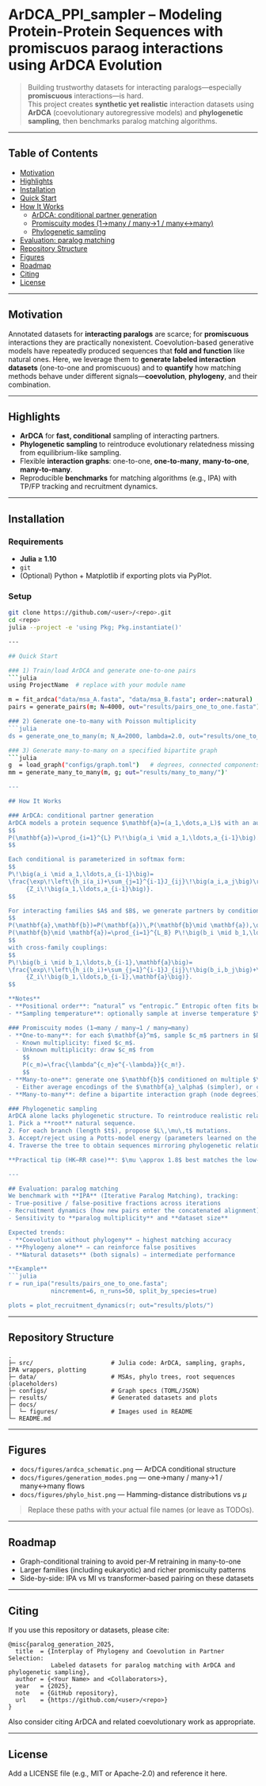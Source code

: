 # ArDCA_PPI_sampler – Modeling Protein-Protein Sequences with promiscuos paraog interactions using ArDCA Evolution

> Building trustworthy datasets for interacting paralogs—especially **promiscuous** interactions—is hard.  
> This project creates **synthetic yet realistic** interaction datasets using **ArDCA** (coevolutionary autoregressive models) and **phylogenetic sampling**, then benchmarks paralog matching algorithms.

---

## Table of Contents
- [Motivation](#motivation)
- [Highlights](#highlights)
- [Installation](#installation)
- [Quick Start](#quick-start)
- [How It Works](#how-it-works)
  - [ArDCA: conditional partner generation](#ardca-conditional-partner-generation)
  - [Promiscuity modes (1→many / many→1 / many↔many)](#promiscuity-modes-1many--many1--manymany)
  - [Phylogenetic sampling](#phylogenetic-sampling)
- [Evaluation: paralog matching](#evaluation-paralog-matching)
- [Repository Structure](#repository-structure)
- [Figures](#figures)
- [Roadmap](#roadmap)
- [Citing](#citing)
- [License](#license)

---

## Motivation
Annotated datasets for **interacting paralogs** are scarce; for **promiscuous** interactions they are practically nonexistent. Coevolution-based generative models have repeatedly produced sequences that **fold and function** like natural ones. Here, we leverage them to **generate labeled interaction datasets** (one-to-one and promiscuous) and to **quantify** how matching methods behave under different signals—**coevolution**, **phylogeny**, and their combination.

---

## Highlights
- **ArDCA** for **fast, conditional** sampling of interacting partners.
- **Phylogenetic sampling** to reintroduce evolutionary relatedness missing from equilibrium-like sampling.
- Flexible **interaction graphs**: one-to-one, **one-to-many**, **many-to-one**, **many-to-many**.
- Reproducible **benchmarks** for matching algorithms (e.g., IPA) with TP/FP tracking and recruitment dynamics.

---

## Installation

### Requirements
- **Julia ≥ 1.10**
- `git`
- (Optional) Python + Matplotlib if exporting plots via PyPlot.

### Setup
```bash
git clone https://github.com/<user>/<repo>.git
cd <repo>
julia --project -e 'using Pkg; Pkg.instantiate()'

---

## Quick Start

### 1) Train/load ArDCA and generate one-to-one pairs
```julia
using ProjectName  # replace with your module name

m = fit_ardca("data/msa_A.fasta", "data/msa_B.fasta"; order=:natural)  # or :entropic
pairs = generate_pairs(m; N=4000, out="results/pairs_one_to_one.fasta")'

### 2) Generate one-to-many with Poisson multiplicity
```julia
ds = generate_one_to_many(m; N_A=2000, lambda=2.0, out="results/one_to_many/")'

### 3) Generate many-to-many on a specified bipartite graph
```julia
g  = load_graph("configs/graph.toml")   # degrees, connected components
mm = generate_many_to_many(m, g; out="results/many_to_many/")'

---

## How It Works

### ArDCA: conditional partner generation
ArDCA models a protein sequence $\mathbf{a}=(a_1,\dots,a_L)$ with an autoregressive factorization:
$$
P(\mathbf{a})=\prod_{i=1}^{L} P\!\big(a_i \mid a_1,\ldots,a_{i-1}\big).
$$

Each conditional is parameterized in softmax form:
$$
P\!\big(a_i \mid a_1,\ldots,a_{i-1}\big)=
\frac{\exp\!\left\{h_i(a_i)+\sum_{j=1}^{i-1}J_{ij}\!\big(a_i,a_j\big)\right\}}
     {Z_i\!\big(a_1,\ldots,a_{i-1}\big)}.
$$

For interacting families $A$ and $B$, we generate partners by conditioning:
$$
P(\mathbf{a},\mathbf{b})=P(\mathbf{a})\,P(\mathbf{b}\mid \mathbf{a}),\qquad
P(\mathbf{b}\mid \mathbf{a})=\prod_{i=1}^{L_B} P\!\big(b_i \mid b_1,\ldots,b_{i-1},\mathbf{a}\big),
$$
with cross-family couplings:
$$
P\!\big(b_i \mid b_1,\ldots,b_{i-1},\mathbf{a}\big)=
\frac{\exp\!\left\{h_i(b_i)+\sum_{j=1}^{i-1}J_{ij}\!\big(b_i,b_j\big)+\sum_{k=1}^{L_A} L_{ik}\!\big(b_i,a_k\big)\right\}}
     {Z_i\!\big(b_1,\ldots,b_{i-1},\mathbf{a}\big)}.
$$

**Notes**
- **Positional order**: “natural” vs “entropic.” Entropic often fits better; natural is convenient for pairing workflows.
- **Sampling temperature**: optionally sample at inverse temperature $\beta>1$ to bias toward lower energies (default $\beta=1$).

### Promiscuity modes (1→many / many→1 / many↔many)
- **One-to-many**: for each $\mathbf{a}^m$, sample $c_m$ partners in $B$.
  - Known multiplicity: fixed $c_m$.
  - Unknown multiplicity: draw $c_m$ from
    $$
    P(c_m)=\frac{\lambda^{c_m}e^{-\lambda}}{c_m!}.
    $$
- **Many-to-one**: generate one $\mathbf{b}$ conditioned on multiple $\{\mathbf{a}_\alpha\}$.
  - Either average encodings of the $\mathbf{a}_\alpha$ (simpler), or concatenate them (stronger, may need per-$M$ models).
- **Many-to-many**: define a bipartite interaction graph (node degrees), then alternate conditional sampling until the component is filled.

### Phylogenetic sampling
ArDCA alone lacks phylogenetic structure. To reintroduce realistic relatedness:
1. Pick a **root** natural sequence.  
2. For each branch (length $t$), propose $L\,\mu\,t$ mutations.  
3. Accept/reject using a Potts-model energy (parameters learned on the natural co-MSA via BM-DCA).  
4. Traverse the tree to obtain sequences mirroring phylogenetic relationships.

**Practical tip (HK–RR case)**: $\mu \approx 1.8$ best matches the low-distance tail of natural Hamming-distance distributions.

---

## Evaluation: paralog matching
We benchmark with **IPA** (Iterative Paralog Matching), tracking:
- True-positive / false-positive fractions across iterations
- Recruitment dynamics (how new pairs enter the concatenated alignment)
- Sensitivity to **paralog multiplicity** and **dataset size**

Expected trends:
- **Coevolution without phylogeny** ⇒ highest matching accuracy  
- **Phylogeny alone** ⇒ can reinforce false positives  
- **Natural datasets** (both signals) ⇒ intermediate performance

**Example**
```julia
r = run_ipa("results/pairs_one_to_one.fasta";
            nincrement=6, n_runs=50, split_by_species=true)

plots = plot_recruitment_dynamics(r; out="results/plots/")
```

---

## Repository Structure
```
.
├─ src/                      # Julia code: ArDCA, sampling, graphs, IPA wrappers, plotting
├─ data/                     # MSAs, phylo trees, root sequences (placeholders)
├─ configs/                  # Graph specs (TOML/JSON)
├─ results/                  # Generated datasets and plots
├─ docs/
│  └─ figures/               # Images used in README
└─ README.md
```

---

## Figures
- `docs/figures/ardca_schematic.png` — ArDCA conditional structure  
- `docs/figures/generation_modes.png` — one→many / many→1 / many↔many flows  
- `docs/figures/phylo_hist.png` — Hamming-distance distributions vs $\mu$

> Replace these paths with your actual file names (or leave as TODOs).

---

## Roadmap
- Graph-conditional training to avoid per-$M$ retraining in many-to-one
- Larger families (including eukaryotic) and richer promiscuity patterns
- Side-by-side: IPA vs MI vs transformer-based pairing on these datasets

---

## Citing
If you use this repository or datasets, please cite:

```
@misc{paralog_generation_2025,
  title  = {Interplay of Phylogeny and Coevolution in Partner Selection:
            Labeled datasets for paralog matching with ArDCA and phylogenetic sampling},
  author = {<Your Name> and <Collaborators>},
  year   = {2025},
  note   = {GitHub repository},
  url    = {https://github.com/<user>/<repo>}
}
```

Also consider citing ArDCA and related coevolutionary work as appropriate.

---

## License
Add a LICENSE file (e.g., MIT or Apache-2.0) and reference it here.

